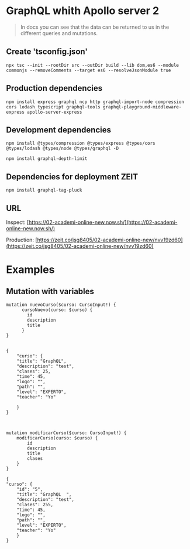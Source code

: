 # GraphQL whith Apollo server 2  

>In docs you can see that the data can be returned to us in the different queries and mutations. 

 

## Create 'tsconfig.json'  

	npx tsc --init --rootDir src --outDir build --lib dom,es6 --module commonjs --removeComments --target es6 --resolveJsonModule true

## Production dependencies  

`npm install express graphql ncp http graphql-import-node compression cors lodash typescript graphql-tools graphql-playground-middleware-express apollo-server-express`  

## Development dependencies  

`npm install @types/compression @types/express @types/cors @types/lodash @types/node @types/graphql -D`

`npm install graphql-depth-limit`  

## Dependencies for deployment ZEIT  

`npm install graphql-tag-pluck`  

## URL
Inspect: [https://02-academi-online-new.now.sh/](https://02-academi-online-new.now.sh/)

Production: [https://zeit.co/jsg8405/02-academi-online-new/nvv19zd60](https://zeit.co/jsg8405/02-academi-online-new/nvv19zd60)


# Examples  
## Mutation with variables


    mutation nuevoCurso($curso: CursoInput!) {
	      cursoNuevo(curso: $curso) {
		    id
		    description
		    title
	      }
    }
    

    {
	    "curso": {
	    "title": "GraphQL",
	    "description": "test",
	    "clases": 25,
	    "time": 45,
	    "logo": "",
	    "path": "",
	    "level": "EXPERTO",
	    "teacher": "Yo"
	      
	    }
    }



    mutation modificarCurso($curso: CursoInput!) {
	    modificarCurso(curso: $curso) {
		    id
		    description
		    title
		    clases
	    }
    }
    
    {
    "curso": {
	    "id": "5",
	    "title": "GraphQL  ",
	    "description": "test",
	    "clases": 255,
	    "time": 45,
	    "logo": "",
	    "path": "",
	    "level": "EXPERTO",
	    "teacher": "Yo"
    	}
    }
